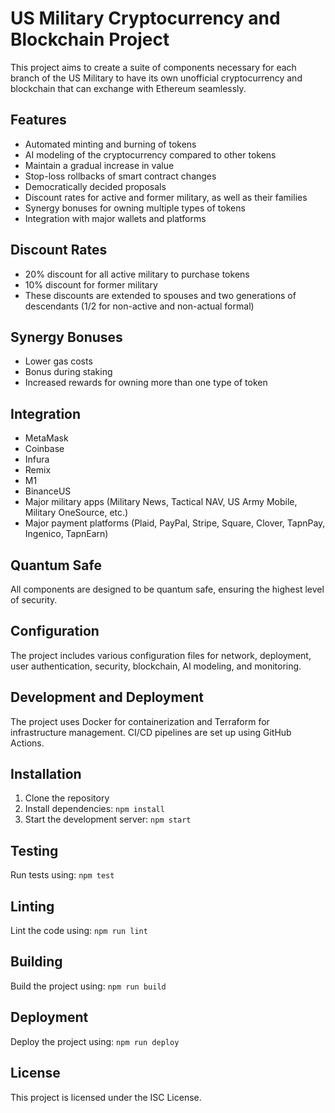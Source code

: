 
# US Military Cryptocurrency and Blockchain Project

This project aims to create a suite of components necessary for each branch of the US Military to have its own unofficial cryptocurrency and blockchain that can exchange with Ethereum seamlessly.

## Features

- Automated minting and burning of tokens
- AI modeling of the cryptocurrency compared to other tokens
- Maintain a gradual increase in value
- Stop-loss rollbacks of smart contract changes
- Democratically decided proposals
- Discount rates for active and former military, as well as their families
- Synergy bonuses for owning multiple types of tokens
- Integration with major wallets and platforms

## Discount Rates

- 20% discount for all active military to purchase tokens
- 10% discount for former military
- These discounts are extended to spouses and two generations of descendants (1/2 for non-active and non-actual formal)

## Synergy Bonuses

- Lower gas costs
- Bonus during staking
- Increased rewards for owning more than one type of token

## Integration

- MetaMask
- Coinbase
- Infura
- Remix
- M1
- BinanceUS
- Major military apps (Military News, Tactical NAV, US Army Mobile, Military OneSource, etc.)
- Major payment platforms (Plaid, PayPal, Stripe, Square, Clover, TapnPay, Ingenico, TapnEarn)

## Quantum Safe

All components are designed to be quantum safe, ensuring the highest level of security.

## Configuration

The project includes various configuration files for network, deployment, user authentication, security, blockchain, AI modeling, and monitoring.

## Development and Deployment

The project uses Docker for containerization and Terraform for infrastructure management. CI/CD pipelines are set up using GitHub Actions.

## Installation

1. Clone the repository
2. Install dependencies: `npm install`
3. Start the development server: `npm start`

## Testing

Run tests using: `npm test`

## Linting

Lint the code using: `npm run lint`

## Building

Build the project using: `npm run build`

## Deployment

Deploy the project using: `npm run deploy`

## License

This project is licensed under the ISC License.
